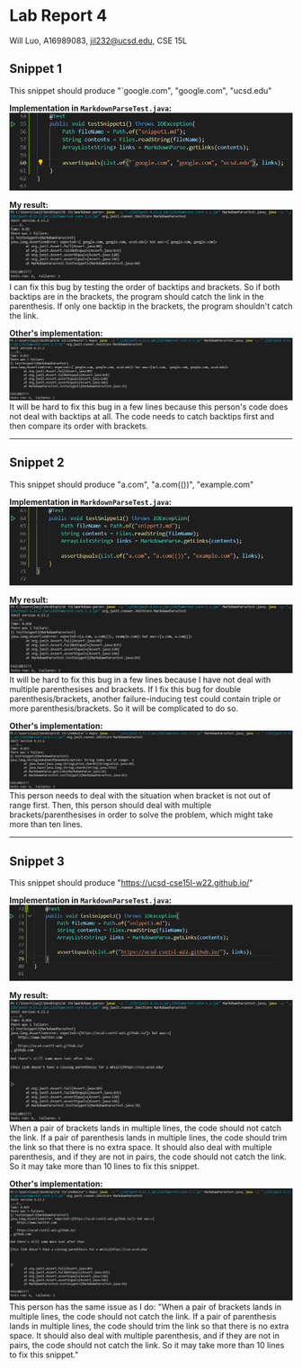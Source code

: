 # Lab Report 4
Will Luo, A16989083, jil232@ucsd.edu, CSE 15L

## Snippet 1
This snippet should produce "`google.com", "google.com", "ucsd.edu"

**Implementation in `MarkdownParseTest.java`:**
![image](image/test1.png)

**My result:**
![image](image/me1.png)
I can fix this bug by testing the order of backtips and brackets. So if both backtips are in the brackets, the program should catch the link in the parenthesis. If only one backtip in the brackets, the program shouldn't catch the link.

**Other's implementation:**
![image](image/zen1.png)
It will be hard to fix this bug in a few lines because this person's code does not deal with backtips at all. The code needs to catch backtips first and then compare its order with brackets.

---

## Snippet 2
This snippet should produce "a.com", "a.com(())", "example.com"

**Implementation in `MarkdownParseTest.java`:**
![image](image/test2.png)

**My result:**
![image](image/me2.png)
It will be hard to fix this bug in a few lines because I have not deal with multiple parenthesises and brackets. If I fix this bug for double parenthesis/brackets, another failure-inducing test could contain triple or more parenthesis/brackets. So it will be complicated to do so.

**Other's implementation:**
![image](image/zen2.png)
This person needs to deal with the situation when bracket is not out of range first. Then, this person should deal with multiple brackets/parenthesises in order to solve the problem, which might take more than ten lines. 

---

## Snippet 3
This snippet should produce "https://ucsd-cse15l-w22.github.io/"

**Implementation in `MarkdownParseTest.java`:**
![image](image/test3.png)

**My result:**
![image](image/me3.png)
When a pair of brackets lands in multiple lines, the code should not catch the link. If a pair of parenthesis lands in multiple lines, the code should trim the link so that there is no extra space. It should also deal with multiple parenthesis, and if they are not in pairs, the code should not catch the link. So it may take more than 10 lines to fix this snippet.

**Other's implementation:**
![image](image/zen3.png)
This person has the same issue as I do: "When a pair of brackets lands in multiple lines, the code should not catch the link. If a pair of parenthesis lands in multiple lines, the code should trim the link so that there is no extra space. It should also deal with multiple parenthesis, and if they are not in pairs, the code should not catch the link. So it may take more than 10 lines to fix this snippet."